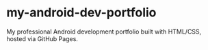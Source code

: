 # my-android-dev-portfolio
My professional Android development portfolio built with HTML/CSS, hosted via GitHub Pages.
